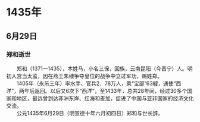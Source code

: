 # 1435年
## 6月29日
### 郑和逝世
　　郑和（1371一1435），本姓马，小名三保，回族，云南昆阳（今晋宁）人。明初入宫当太监，因在燕王朱棣争夺皇位的战争中立过军功，赐姓郑。<br>　　1405年（永乐三年）率水手、官兵2．78万人，乘“宝部”63艘，通使“西洋”，两年后返回。以后又6次下“西洋”，至1433年，总共28年间，经过30多个国家和地区，最远曾到达非洲东岸、红海和麦加，促进了中国与亚非国家的经济文化交流。<br>　　公元1435年6月29日（明宣德十年六月初四日）郑和与世长辞。
<comment/>
